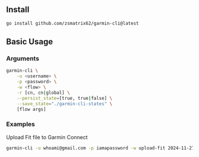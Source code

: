 ## Install

```bash
go install github.com/zsmatrix62/garmin-cli@latest
```

## Basic Usage

### Arguments

```bash
garmin-cli \
    -u <username> \
    -p <password> \
    -w <flow> \
    -r [cn, cn|global] \
    --persist_state=[true, true|false] \
    --save_state="./garmin-cli-states" \
    [flow args]
```

### Examples

Upload Fit file to Garmin Connect

```bash
garmin-cli -u whoami@gmail.com -p iamapassword -w upload-fit 2024-11-27-19-06-00.fit
```
